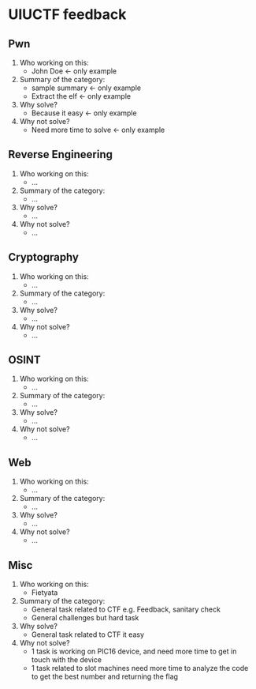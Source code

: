 # UIUCTF feedback


## Pwn
1. Who working on this:
    * John Doe <- only example
2. Summary of the category:
    * sample summary <- only example
    * Extract the elf <- only example
3. Why solve?
    * Because it easy <- only example
4. Why not solve?
    * Need more time to solve <- only example

## Reverse Engineering
1. Who working on this:
    * ...
2. Summary of the category:
    * ...
3. Why solve?
    * ...
4. Why not solve?
    * ...

## Cryptography
1. Who working on this:
    * ...
2. Summary of the category:
    * ...
3. Why solve?
    * ...
4. Why not solve?
    * ...

## OSINT
1. Who working on this:
    * ...
2. Summary of the category:
    * ...
3. Why solve?
    * ...
4. Why not solve?
    * ...

## Web
1. Who working on this:
    * ...
2. Summary of the category:
    * ...
3. Why solve?
    * ...
4. Why not solve?
    * ...

## Misc
1. Who working on this:
    * Fietyata
2. Summary of the category:
    * General task related to CTF e.g. Feedback, sanitary check
    * General challenges but hard task
3. Why solve?
    * General task related to CTF it easy
4. Why not solve?
    * 1 task is working on PIC16 device, and need more time to get in touch with the device
    * 1 task related to slot machines need more time to analyze the code to get the best number and returning the flag
